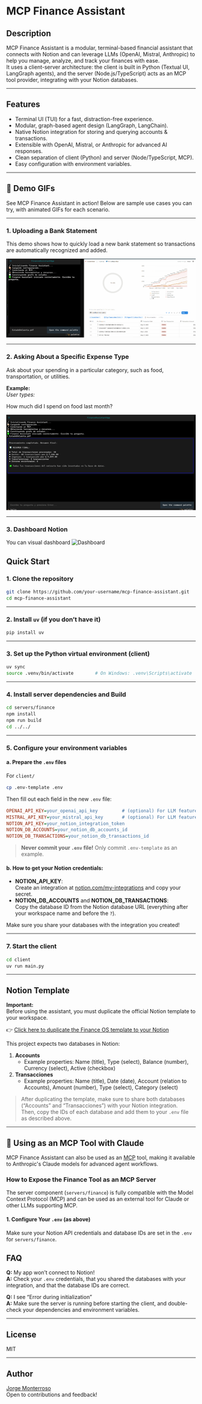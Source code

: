 # MCP Finance Assistant

## Description

MCP Finance Assistant is a modular, terminal-based financial assistant that connects with Notion and can leverage LLMs (OpenAI, Mistral, Anthropic) to help you manage, analyze, and track your finances with ease.  
It uses a client-server architecture: the client is built in Python (Textual UI, LangGraph agents), and the server (Node.js/TypeScript) acts as an MCP tool provider, integrating with your Notion databases.

---

## Features

- Terminal UI (TUI) for a fast, distraction-free experience.
- Modular, graph-based agent design (LangGraph, LangChain).
- Native Notion integration for storing and querying accounts & transactions.
- Extensible with OpenAI, Mistral, or Anthropic for advanced AI responses.
- Clean separation of client (Python) and server (Node/TypeScript, MCP).
- Easy configuration with environment variables.

---

## 📸 Demo GIFs

See MCP Finance Assistant in action! Below are sample use cases you can try, with animated GIFs for each scenario.

---

### 1. Uploading a Bank Statement

This demo shows how to quickly load a new bank statement so transactions are automatically recognized and added.

![Upload Bank Statement](assets/CargaEstadoDeCuenta.gif)

---

### 2. Asking About a Specific Expense Type

Ask about your spending in a particular category, such as food, transportation, or utilities.

**Example:**  
_User types:_  

How much did I spend on food last month?

![Query Food Expense](assets/PreguntaSupermercado.gif)

---

### 3. Dashboard Notion

You can visual dashboard
![Dashboard](assets/Dashboard.gif) 

## Quick Start

### 1. Clone the repository

```bash
git clone https://github.com/your-username/mcp-finance-assistant.git
cd mcp-finance-assistant
```

---

### 2. Install `uv` (if you don’t have it)

```bash
pip install uv
```

---

### 3. Set up the Python virtual environment (client)

```bash
uv sync
source .venv/bin/activate        # On Windows: .venv\Scripts\activate
```

---

### 4. Install server dependencies and Build

```bash
cd servers/finance
npm install
npm run build 
cd ../../
```

---

### 5. Configure your environment variables

#### a. Prepare the `.env` files

For  `client/`

```bash
cp .env-template .env
```
Then fill out each field in the new `.env` file:

```ini
OPENAI_API_KEY=your_openai_api_key         # (optional) For LLM features
MISTRAL_API_KEY=your_mistral_api_key       # (optional) For LLM features
NOTION_API_KEY=your_notion_integration_token
NOTION_DB_ACCOUNTS=your_notion_db_accounts_id
NOTION_DB_TRANSACTIONS=your_notion_db_transactions_id
```

> **Never commit your `.env` file!** Only commit `.env-template` as an example.

#### b. How to get your Notion credentials:

- **NOTION_API_KEY**:  
  Create an integration at [notion.com/my-integrations](https://www.notion.com/my-integrations) and copy your secret.
- **NOTION_DB_ACCOUNTS** and **NOTION_DB_TRANSACTIONS**:  
  Copy the database ID from the Notion database URL (everything after your workspace name and before the `?`).

Make sure you share your databases with the integration you created!

---

### 7. Start the client

```bash
cd client
uv run main.py
```

---

## Notion Template

**Important:**  
Before using the assistant, you must duplicate the official Notion template to your workspace.

👉 [Click here to duplicate the Finance OS template to your Notion](https://tremendous-circle-eb7.notion.site/Finance-OS-22c764d59d8c80418fe6c358b892c790)

This project expects two databases in Notion:

1. **Accounts**
    - Example properties: Name (title), Type (select), Balance (number), Currency (select), Active (checkbox)
2. **Transacciones**
    - Example properties: Name (title), Date (date), Account (relation to Accounts), Amount (number), Type (select), Category (select)

> After duplicating the template, make sure to share both databases (“Accounts” and “Transacciones”) with your Notion integration.  
> Then, copy the IDs of each database and add them to your `.env` file as described above.



---
## 🤖 Using as an MCP Tool with Claude

MCP Finance Assistant can also be used as an [MCP](https://docs.anthropic.com/en/docs/tools-and-mcp) tool, making it available to Anthropic's Claude models for advanced agent workflows.

### How to Expose the Finance Tool as an MCP Server

The server component (`servers/finance`) is fully compatible with the Model Context Protocol (MCP) and can be used as an external tool for Claude or other LLMs supporting MCP.

#### 1. Configure Your `.env` (as above)

Make sure your Notion API credentials and database IDs are set in the `.env` for `servers/finance`.



## FAQ

**Q:** My app won’t connect to Notion!  
**A:** Check your `.env` credentials, that you shared the databases with your integration, and that the database IDs are correct.

**Q:** I see “Error during initialization”  
**A:** Make sure the server is running before starting the client, and double-check your dependencies and environment variables.

---

## License

MIT

---

## Author

[Jorge Monterroso](https://www.linkedin.com/in/jorge-monterroso-nowell-5b8b68134/)  
Open to contributions and feedback!